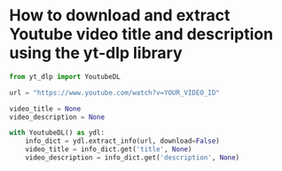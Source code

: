 # How to download and extract Youtube video title and description using the yt-dlp library

```python
from yt_dlp import YoutubeDL

url = "https://www.youtube.com/watch?v=YOUR_VIDEO_ID"

video_title = None
video_description = None

with YoutubeDL() as ydl:
    info_dict = ydl.extract_info(url, download=False)
    video_title = info_dict.get('title', None)
    video_description = info_dict.get('description', None)
```